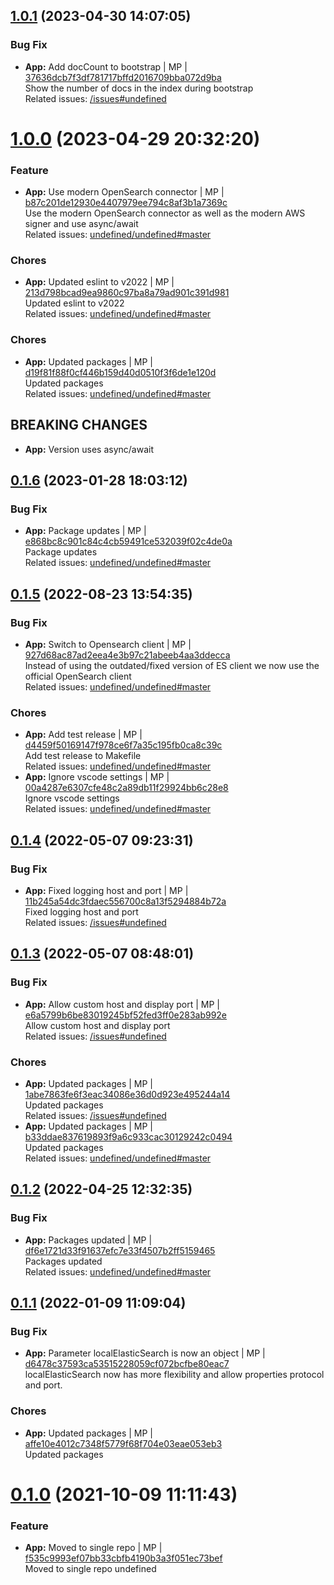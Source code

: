 <a name="1.0.1"></a>

## [1.0.1](https://github.com/admiralcloud/ac-bootstrap-bull/compare/v1.0.0..v1.0.1) (2023-04-30 14:07:05)


### Bug Fix

* **App:** Add docCount to bootstrap  | MP | [37636dcb7f3df781717bffd2016709bba072d9ba](https://github.com/admiralcloud/ac-bootstrap-bull/commit/37636dcb7f3df781717bffd2016709bba072d9ba)    
Show the number of docs in the index during bootstrap  
Related issues: [/issues#undefined](https://github.com//issues/undefined)
<a name="1.0.0"></a>
 
# [1.0.0](https://github.com/admiralcloud/ac-bootstrap-bull/compare/v0.1.6..v1.0.0) (2023-04-29 20:32:20)


### Feature

* **App:** Use modern OpenSearch connector | MP | [b87c201de12930e4407979ee794c8af3b1a7369c](https://github.com/admiralcloud/ac-bootstrap-bull/commit/b87c201de12930e4407979ee794c8af3b1a7369c)    
Use the modern OpenSearch connector as well as the modern AWS signer and use async/await  
Related issues: [undefined/undefined#master](undefined/browse/master)
### Chores

* **App:** Updated eslint to v2022 | MP | [213d798bcad9ea9860c97ba8a79ad901c391d981](https://github.com/admiralcloud/ac-bootstrap-bull/commit/213d798bcad9ea9860c97ba8a79ad901c391d981)    
Updated eslint to v2022  
Related issues: [undefined/undefined#master](undefined/browse/master)
### Chores

* **App:** Updated packages | MP | [d19f81f88f0cf446b159d40d0510f3f6de1e120d](https://github.com/admiralcloud/ac-bootstrap-bull/commit/d19f81f88f0cf446b159d40d0510f3f6de1e120d)    
Updated packages  
Related issues: [undefined/undefined#master](undefined/browse/master)
## BREAKING CHANGES
* **App:** Version uses async/await
<a name="0.1.6"></a>

## [0.1.6](https://github.com/admiralcloud/ac-bootstrap-bull/compare/v0.1.5..v0.1.6) (2023-01-28 18:03:12)


### Bug Fix

* **App:** Package updates | MP | [e868bc8c901c84c4cb59491ce532039f02c4de0a](https://github.com/admiralcloud/ac-bootstrap-bull/commit/e868bc8c901c84c4cb59491ce532039f02c4de0a)    
Package updates  
Related issues: [undefined/undefined#master](undefined/browse/master)
<a name="0.1.5"></a>

## [0.1.5](https://github.com/admiralcloud/ac-bootstrap-bull/compare/v0.1.4..v0.1.5) (2022-08-23 13:54:35)


### Bug Fix

* **App:** Switch to Opensearch client | MP | [927d68ac87ad2eea4e3b97c21abeeb4aa3ddecca](https://github.com/admiralcloud/ac-bootstrap-bull/commit/927d68ac87ad2eea4e3b97c21abeeb4aa3ddecca)    
Instead of using the outdated/fixed version of ES client we now use the official OpenSearch client  
Related issues: [undefined/undefined#master](undefined/browse/master)
### Chores

* **App:** Add test release | MP | [d4459f50169147f978ce6f7a35c195fb0ca8c39c](https://github.com/admiralcloud/ac-bootstrap-bull/commit/d4459f50169147f978ce6f7a35c195fb0ca8c39c)    
Add test release to Makefile  
Related issues: [undefined/undefined#master](undefined/browse/master)
* **App:** Ignore vscode settings | MP | [00a4287e6307cfe48c2a89db11f29924bb6c28e8](https://github.com/admiralcloud/ac-bootstrap-bull/commit/00a4287e6307cfe48c2a89db11f29924bb6c28e8)    
Ignore vscode settings  
Related issues: [undefined/undefined#master](undefined/browse/master)
<a name="0.1.4"></a>

## [0.1.4](https://github.com/admiralcloud/ac-bootstrap-bull/compare/v0.1.3..v0.1.4) (2022-05-07 09:23:31)


### Bug Fix

* **App:** Fixed logging host and port | MP | [11b245a54dc3fdaec556700c8a13f5294884b72a](https://github.com/admiralcloud/ac-bootstrap-bull/commit/11b245a54dc3fdaec556700c8a13f5294884b72a)    
Fixed logging host and port  
Related issues: [/issues#undefined](https://github.com//issues/undefined)
<a name="0.1.3"></a>

## [0.1.3](https://github.com/admiralcloud/ac-bootstrap-bull/compare/v0.1.2..v0.1.3) (2022-05-07 08:48:01)


### Bug Fix

* **App:** Allow custom host and display port | MP | [e6a5799b6be83019245bf52fed3ff0e283ab992e](https://github.com/admiralcloud/ac-bootstrap-bull/commit/e6a5799b6be83019245bf52fed3ff0e283ab992e)    
Allow custom host and display port  
Related issues: [/issues#undefined](https://github.com//issues/undefined)
### Chores

* **App:** Updated packages | MP | [1abe7863fe6f3eac34086e36d0d923e495244a14](https://github.com/admiralcloud/ac-bootstrap-bull/commit/1abe7863fe6f3eac34086e36d0d923e495244a14)    
Updated packages  
Related issues: [/issues#undefined](https://github.com//issues/undefined)
* **App:** Updated packages | MP | [b33ddae837619893f9a6c933cac30129242c0494](https://github.com/admiralcloud/ac-bootstrap-bull/commit/b33ddae837619893f9a6c933cac30129242c0494)    
Updated packages  
Related issues: [undefined/undefined#master](undefined/browse/master)
<a name="0.1.2"></a>

## [0.1.2](https://github.com/admiralcloud/ac-bootstrap-bull/compare/v0.1.1..v0.1.2) (2022-04-25 12:32:35)


### Bug Fix

* **App:** Packages updated | MP | [df6e1721d33f91637efc7e33f4507b2ff5159465](https://github.com/admiralcloud/ac-bootstrap-bull/commit/df6e1721d33f91637efc7e33f4507b2ff5159465)    
Packages updated  
Related issues: [undefined/undefined#master](undefined/browse/master)
<a name="0.1.1"></a>

## [0.1.1](https://github.com/admiralcloud/ac-bootstrap-bull/compare/v0.1.0..v0.1.1) (2022-01-09 11:09:04)


### Bug Fix

* **App:** Parameter localElasticSearch is now an object | MP | [d6478c37593ca53515228059cf072bcfbe80eac7](https://github.com/admiralcloud/ac-bootstrap-bull/commit/d6478c37593ca53515228059cf072bcfbe80eac7)    
localElasticSearch now has more flexibility and allow properties protocol and port.
### Chores

* **App:** Updated packages | MP | [affe10e4012c7348f5779f68f704e03eae053eb3](https://github.com/admiralcloud/ac-bootstrap-bull/commit/affe10e4012c7348f5779f68f704e03eae053eb3)    
Updated packages
<a name="0.1.0"></a>
 
# [0.1.0](https://github.com/admiralcloud/ac-bootstrap-bull/compare/..v0.1.0) (2021-10-09 11:11:43)


### Feature

* **App:** Moved to single repo | MP | [f535c9993ef07bb33cbfb4190b3a3f051ec73bef](https://github.com/admiralcloud/ac-bootstrap-bull/commit/f535c9993ef07bb33cbfb4190b3a3f051ec73bef)    
Moved to single repo
undefined